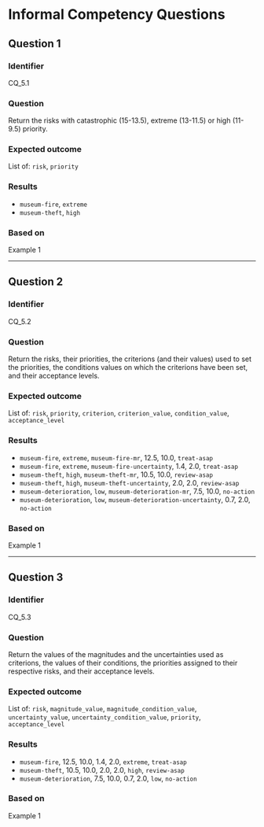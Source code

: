 # Informal Competency Questions
## Question 1

### Identifier
CQ_5.1

### Question
Return the risks with catastrophic (15-13.5), extreme (13-11.5) or high (11-9.5) priority.

### Expected outcome
List of: `risk`, `priority`

### Results
* `museum-fire`, `extreme`
* `museum-theft`, `high`

### Based on
Example 1

***

## Question 2

### Identifier
CQ_5.2

### Question
Return the risks, their priorities, the criterions (and their values) used to set the priorities, the conditions values on which the criterions have been set, and their acceptance levels.

### Expected outcome
List of: `risk`, `priority`, `criterion`, `criterion_value`, `condition_value`, `acceptance_level`

### Results
- `museum-fire`, `extreme`, `museum-fire-mr`, 12.5, 10.0, `treat-asap`
- `museum-fire`, `extreme`, `museum-fire-uncertainty`, 1.4, 2.0, `treat-asap`
- `museum-theft`, `high`, `museum-theft-mr`, 10.5, 10.0, `review-asap`
- `museum-theft`, `high`, `museum-theft-uncertainty`, 2.0, 2.0, `review-asap`
- `museum-deterioration`, `low`, `museum-deterioration-mr`, 7.5, 10.0, `no-action`
- `museum-deterioration`, `low`, `museum-deterioration-uncertainty`, 0.7, 2.0, `no-action`

### Based on
Example 1

***

## Question 3

### Identifier
CQ_5.3

### Question
Return the values of the magnitudes and the uncertainties used as criterions, the values of their conditions, the priorities assigned to their respective risks, and their acceptance levels.

### Expected outcome
List of: `risk`, `magnitude_value`, `magnitude_condition_value`, `uncertainty_value`, `uncertainty_condition_value`, `priority`, `acceptance_level`

### Results
- `museum-fire`, 12.5, 10.0, 1.4, 2.0, `extreme`, `treat-asap`
- `museum-theft`, 10.5, 10.0, 2.0, 2.0, `high`, `review-asap`
- `museum-deterioration`, 7.5, 10.0, 0.7, 2.0, `low`, `no-action`

### Based on
Example 1